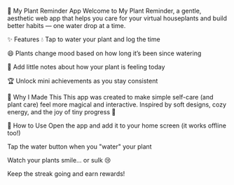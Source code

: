 🌿 My Plant Reminder App
Welcome to My Plant Reminder, a gentle, aesthetic web app that helps you care for your virtual houseplants and build better habits — one water drop at a time.

✨ Features
💧 Tap to water your plant and log the time

😄 Plants change mood based on how long it’s been since watering

📒 Add little notes about how your plant is feeling today

🏆 Unlock mini achievements as you stay consistent

🌱 Why I Made This
This app was created to make simple self-care (and plant care) feel more magical and interactive. Inspired by soft designs, cozy energy, and the joy of tiny progress 🌸

📱 How to Use
Open the app and add it to your home screen (it works offline too!)

Tap the water button when you "water" your plant

Watch your plants smile… or sulk 😢

Keep the streak going and earn rewards!
